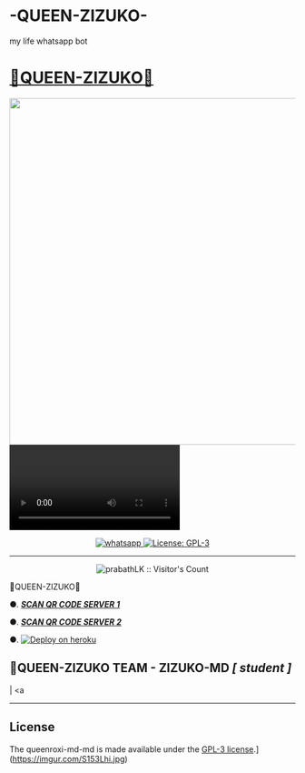 # -QUEEN-ZIZUKO-
my life whatsapp bot
   <p align="center">  
  <a href="https://i.imgur.com/8kJDlqi.mp4">
        <h1>💃QUEEN-ZIZUKO💃 </h1>
  <img src="https://i.imgur.com/1Ew8GyQ.jpeg" width="610">
<video autoplay scr="https://i.imgur.com/8kJDlqi.mp4"</video>
  </p>   
<p align="center">
  <a aria-label="Join our chats" href="https://chat.whatsapp.com" target="_blank">
    <img alt="whatsapp" src="https://img.shields.io/badge/Join Group-25D366?style=for-the-badge&logo=whatsapp&logoColor=white" />
  </a>
  <a aria-label="Secktor is free to use" href="https://github.com/SamPandey001/Secktor-Md/blob/main/LICENCE" target="_blank">
    <img alt="License: GPL-3" src="https://badges.frapsoft.com/os/gpl/gpl.png?v=103)](https://opensource.org/licenses/GPL-3.0/" target="_blank" />
  </a>

</p>

---

<p align="center"><img src="https://profile-counter.glitch.me/{prabathLK}/count.svg" alt="prabathLK :: Visitor's Count" /></p>

💃QUEEN-ZIZUKO💃

  

●. ***[SCAN QR CODE SERVER 1](https://)***

●. ***[SCAN QR CODE SERVER 2](https:///)***

●. [![Deploy on heroku](https://www.herokucdn.com/deploy/button.svg)](https://dashboard.heroku.com/new-app)


## 💃QUEEN-ZIZUKO TEAM - ZIZUKO-MD *[ student  ]*
| <a

 


 ---

## License

The queenroxi-md-md is made available under the [GPL-3 license](https://github.com/SamPandey001/Secktor-Md/blob/main/LICENCE).](https://imgur.com/S153Lhi.jpg)
